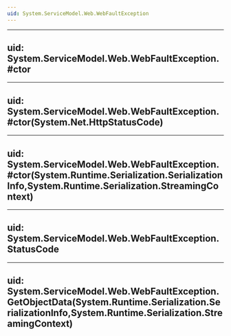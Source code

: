 ```yaml
---
uid: System.ServiceModel.Web.WebFaultException
---
```


---
uid: System.ServiceModel.Web.WebFaultException.#ctor
---

---
uid: System.ServiceModel.Web.WebFaultException.#ctor(System.Net.HttpStatusCode)
---

---
uid: System.ServiceModel.Web.WebFaultException.#ctor(System.Runtime.Serialization.SerializationInfo,System.Runtime.Serialization.StreamingContext)
---

---
uid: System.ServiceModel.Web.WebFaultException.StatusCode
---

---
uid: System.ServiceModel.Web.WebFaultException.GetObjectData(System.Runtime.Serialization.SerializationInfo,System.Runtime.Serialization.StreamingContext)
---
